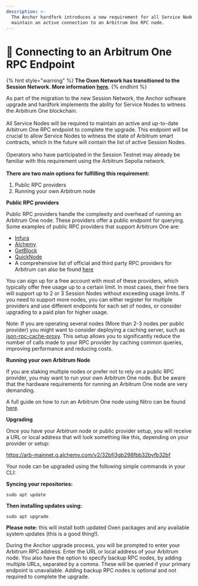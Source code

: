 ```yaml
---
description: >-
  The Anchor hardfork introduces a new requirement for all Service Nodes to
  maintain an active connection to an Arbitrum One RPC node.
---
```


# 🔗 Connecting to an Arbitrum One RPC Endpoint

{% hint style="warning" %}
**The Oxen Network has transitioned to the Session Network. More information** [**here**](https://oxen.io/blog/development-is-transitioning-to-session-token)**.**&#x20;
{% endhint %}

As part of the migration to the new Session Network, the Anchor software upgrade and hardfork implements the ability for Service Nodes to witness the Arbitrum One blockchain. \
\
All Service Nodes will be required to maintain an active and up-to-date Arbitrum One RPC endpoint to complete the upgrade. This endpoint will be crucial to allow Service Nodes to witness the state of Arbitrum smart contracts, which in the future will contain the list of active Session Nodes.\
\
Operators who have participated in the Session Testnet may already be familiar with this requirement using the Arbitrum Sepolia network.\
\
**There are two main options for fulfilling this requirement:**

1. Public RPC providers
2. Running your own Arbitrum node

**Public RPC providers**

Public RPC providers handle the complexity and overhead of running an Arbitrum One node. These providers offer a public endpoint for querying. Some examples of public RPC providers that support Arbitrum One are:

* [Infura](https://www.infura.io/)&#x20;
* [Alchemy](https://www.alchemy.com/)&#x20;
* [GetBlock](https://getblock.io/)&#x20;
* [QuickNode](https://www.quicknode.com/)&#x20;
* A comprehensive list of official and third party RPC providers for Arbitrum can also be found [here](https://docs.arbitrum.io/build-decentralized-apps/reference/node-providers)

You can sign up for a free account with most of these providers, which typically offer free usage up to a certain limit. In most cases, their free tiers will support up to 2 or 3 Session Nodes without exceeding usage limits. If you need to support more nodes, you can either register for multiple providers and use different endpoints for each set of nodes, or consider upgrading to a paid plan for higher usage.

Note: If you are operating several nodes (More than 2-3 nodes per public provider) you might want to consider deploying a caching server, such as[ json-rpc-cache-proxy](https://github.com/sourcapital/json-rpc-cache-proxy). This setup allows you to significantly reduce the number of calls made to your RPC provider by caching common queries, improving performance and reducing costs.

**Running your own Arbitrum Node**

If you are staking multiple nodes or prefer not to rely on a public RPC provider, you may want to run your own Arbitrum One node. But be aware that the hardware requirements for running an Arbitrum One node are very demanding.

A full guide on how to run an Arbitrum One node using Nitro can be found [here](https://docs.arbitrum.io/run-arbitrum-node/run-full-node).&#x20;

**Upgrading**

Once you have your Arbitrum node or public provider setup, you will receive a URL or local address that will look something like this, depending on your provider or setup:

https://arb-mainnet.g.alchemy.com/v2/32bfi3gb298fbb32byfb32bf

Your node can be upgraded using the following simple commands in your CLI:

**Syncing your repositories:**&#x20;

`sudo apt update`

**Then installing updates using:**

`sudo apt upgrade`

**Please note:** this will install both updated Oxen packages and any available system updates (this is a good thing!).

During the Anchor upgrade process, you will be prompted to enter your Arbitrum RPC address. Enter the URL or local address of your Arbitrum node. You also have the option to specify backup RPC nodes, by adding multiple URLs, separated by a comma. These will be queried if your primary endpoint is unavailable. Adding backup RPC nodes is optional and not required to complete the upgrade.
